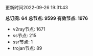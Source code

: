 更新时间2022-09-26 19:31:43

**总订阅: 64**
**总节点: 9599**
**有效节点: 1976**
- v2ray节点: 1671
- ss节点: 215
- ssr节点: 1
- trojan节点: 89
